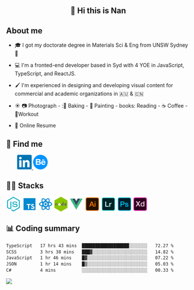 <h2 align="center">👋 Hi this is Nan</h2>

## About me

- 🎓 I got my doctorate degree in Materials Sci & Eng from UNSW Sydney :koala:

- :computer: I'm a fronted-end developer based in Syd with 4 YOE in JavaScript, TypeScript, and ReactJS.

- :paintbrush: I'm experienced in designing and developing visual content for commercial and academic organizations in :australia: & :cn:

- :sunny: :camera: Photograph - ::bread: Baking - :art: Painting - books: Reading - :coffee: Coffee - 💪Workout

- 📑 <a href="https://cliff-order-682.notion.site/Dr-Nan-Chen-f34e2035a1514258afc1d3ee789d2e8e" style="text-decoration: none;">Online Resume</a>


## 💬 Find me
<div style="padding-left:30px;">
<a href="https://www.linkedin.com/in/nan-chen-1517a79a/">
<img src="https://raw.githubusercontent.com/southchen/southchen/master/assets/linkedIn.png" height="40em"  alt="linkedIn"/>
</a>
<a href="https://www.behance.net/southchen">
<img src="https://raw.githubusercontent.com/southchen/southchen/master/assets/Behance.svg" height="40em"  alt="behance"/>
</a>
</div>

## 👨‍💻 Stacks 

<p align='left'>
<div style="display:inline-block">
<img src="https://raw.githubusercontent.com/southchen/southchen/master/assets/JavaScript.svg" height="40em"  alt="javascript"/>
<img src="https://raw.githubusercontent.com/southchen/southchen/master/assets/ts.svg" height="40em"  alt="typescript"/>
<img src="https://raw.githubusercontent.com/southchen/southchen/master/assets/react.svg" height="40em"  alt="react"/>
<img src="https://raw.githubusercontent.com/southchen/southchen/master/assets/nodejs.png" height="40em"  alt="nodejs"/>
<img src="https://raw.githubusercontent.com/southchen/southchen/master/assets/Vue.svg" height="40em"  alt="vue"/>
<img src="https://raw.githubusercontent.com/southchen/southchen/master/assets/Adobe Ai.svg" height="40em"  alt="adobe ai"/>
<img src="https://raw.githubusercontent.com/southchen/southchen/master/assets/Adobe Lr.svg" height="40em"  alt="adobe lr"/>
<img src="https://raw.githubusercontent.com/southchen/southchen/master/assets/Adobe Ps.svg" height="40em"  alt="adobe Ps"/>
<img src="https://raw.githubusercontent.com/southchen/southchen/master/assets/Adobe Xd.svg" height="40em"  alt="adobe Xd"/>
</div>
</p>

## 📊 Coding summary

<!--START_SECTION:waka-->

```txt
TypeScript   17 hrs 43 mins  ██████████████████░░░░░░░   72.27 %
SCSS         3 hrs 38 mins   ███▓░░░░░░░░░░░░░░░░░░░░░   14.82 %
JavaScript   1 hr 46 mins    █▓░░░░░░░░░░░░░░░░░░░░░░░   07.22 %
JSON         1 hr 14 mins    █▒░░░░░░░░░░░░░░░░░░░░░░░   05.03 %
C#           4 mins          ░░░░░░░░░░░░░░░░░░░░░░░░░   00.33 %
```

<!--END_SECTION:waka-->

<!-- ## Reading -->

![](https://visitor-badge.glitch.me/badge?page_id=southchen.southchen)
